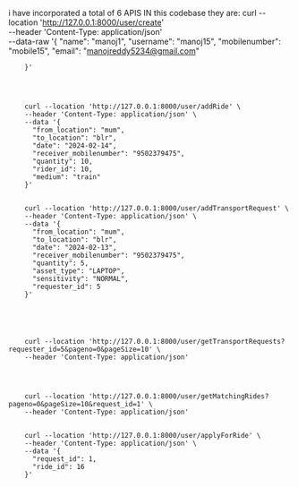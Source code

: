 i have incorporated a total of 6 APIS IN this codebase
they are:
         curl --location 'http://127.0.0.1:8000/user/create' \
        --header 'Content-Type: application/json' \
        --data-raw '{
            "name": "manoj1",
            "username": "manoj15",
            "mobilenumber": "mobile15",
            "email": "manojreddy5234@gmail.com"
        
        }'




        curl --location 'http://127.0.0.1:8000/user/addRide' \
        --header 'Content-Type: application/json' \
        --data '{
          "from_location": "mum",
          "to_location": "blr",
          "date": "2024-02-14",
          "receiver_mobilenumber": "9502379475",
          "quantity": 10,
          "rider_id": 10,
          "medium": "train"
        }'


        curl --location 'http://127.0.0.1:8000/user/addTransportRequest' \
        --header 'Content-Type: application/json' \
        --data '{
          "from_location": "mum",
          "to_location": "blr",
          "date": "2024-02-13",
          "receiver_mobilenumber": "9502379475",
          "quantity": 5,
          "asset_type": "LAPTOP",
          "sensitivity": "NORMAL",
          "requester_id": 5
        }'





        curl --location 'http://127.0.0.1:8000/user/getTransportRequests?requester_id=5&pageno=0&pageSize=10' \
        --header 'Content-Type: application/json'




        curl --location 'http://127.0.0.1:8000/user/getMatchingRides?pageno=0&pageSize=10&request_id=1' \
        --header 'Content-Type: application/json'


        curl --location 'http://127.0.0.1:8000/user/applyForRide' \
        --header 'Content-Type: application/json' \
        --data '{
          "request_id": 1,
          "ride_id": 16
        }'

